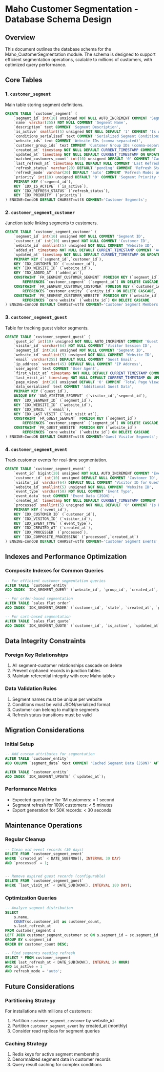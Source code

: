 # Maho Customer Segmentation - Database Schema Design

## Overview

This document outlines the database schema for the Maho_CustomerSegmentation module. The schema is designed to support efficient segmentation operations, scalable to millions of customers, with optimized query performance.

## Core Tables

### 1. `customer_segment`
Main table storing segment definitions.

```sql
CREATE TABLE `customer_segment` (
    `segment_id` int(10) unsigned NOT NULL AUTO_INCREMENT COMMENT 'Segment ID',
    `name` varchar(255) NOT NULL COMMENT 'Segment Name',
    `description` text COMMENT 'Segment Description',
    `is_active` smallint(5) unsigned NOT NULL DEFAULT '1' COMMENT 'Is Active',
    `conditions_serialized` text COMMENT 'Serialized Segment Conditions',
    `website_ids` text COMMENT 'Website IDs (comma-separated)',
    `customer_group_ids` text COMMENT 'Customer Group IDs (comma-separated)',
    `created_at` timestamp NOT NULL DEFAULT CURRENT_TIMESTAMP COMMENT 'Created At',
    `updated_at` timestamp NOT NULL DEFAULT CURRENT_TIMESTAMP ON UPDATE CURRENT_TIMESTAMP COMMENT 'Updated At',
    `matched_customers_count` int(10) unsigned DEFAULT '0' COMMENT 'Cached Count of Matched Customers',
    `last_refresh_at` timestamp NULL DEFAULT NULL COMMENT 'Last Refresh Time',
    `refresh_status` varchar(20) DEFAULT 'pending' COMMENT 'Refresh Status: pending, processing, completed, error',
    `refresh_mode` varchar(20) DEFAULT 'auto' COMMENT 'Refresh Mode: auto, manual',
    `priority` int(10) unsigned DEFAULT '0' COMMENT 'Segment Priority for Ordering',
    PRIMARY KEY (`segment_id`),
    KEY `IDX_IS_ACTIVE` (`is_active`),
    KEY `IDX_REFRESH_STATUS` (`refresh_status`),
    KEY `IDX_PRIORITY` (`priority`)
) ENGINE=InnoDB DEFAULT CHARSET=utf8 COMMENT='Customer Segments';
```

### 2. `customer_segment_customer`
Junction table linking segments to customers.

```sql
CREATE TABLE `customer_segment_customer` (
    `segment_id` int(10) unsigned NOT NULL COMMENT 'Segment ID',
    `customer_id` int(10) unsigned NOT NULL COMMENT 'Customer ID',
    `website_id` smallint(5) unsigned NOT NULL COMMENT 'Website ID',
    `added_at` timestamp NOT NULL DEFAULT CURRENT_TIMESTAMP COMMENT 'Added to Segment At',
    `updated_at` timestamp NOT NULL DEFAULT CURRENT_TIMESTAMP ON UPDATE CURRENT_TIMESTAMP COMMENT 'Updated At',
    PRIMARY KEY (`segment_id`,`customer_id`),
    KEY `IDX_CUSTOMER_ID` (`customer_id`),
    KEY `IDX_WEBSITE_ID` (`website_id`),
    KEY `IDX_ADDED_AT` (`added_at`),
    CONSTRAINT `FK_SEGMENT_CUSTOMER_SEGMENT` FOREIGN KEY (`segment_id`) 
        REFERENCES `customer_segment` (`segment_id`) ON DELETE CASCADE,
    CONSTRAINT `FK_SEGMENT_CUSTOMER_CUSTOMER` FOREIGN KEY (`customer_id`) 
        REFERENCES `customer_entity` (`entity_id`) ON DELETE CASCADE,
    CONSTRAINT `FK_SEGMENT_CUSTOMER_WEBSITE` FOREIGN KEY (`website_id`) 
        REFERENCES `core_website` (`website_id`) ON DELETE CASCADE
) ENGINE=InnoDB DEFAULT CHARSET=utf8 COMMENT='Customer Segment Members';
```

### 3. `customer_segment_guest`
Table for tracking guest visitor segments.

```sql
CREATE TABLE `customer_segment_guest` (
    `guest_id` int(10) unsigned NOT NULL AUTO_INCREMENT COMMENT 'Guest ID',
    `visitor_id` varchar(64) NOT NULL COMMENT 'Visitor Session ID',
    `segment_id` int(10) unsigned NOT NULL COMMENT 'Segment ID',
    `website_id` smallint(5) unsigned NOT NULL COMMENT 'Website ID',
    `email` varchar(255) DEFAULT NULL COMMENT 'Guest Email',
    `ip_address` varchar(45) DEFAULT NULL COMMENT 'IP Address',
    `user_agent` text COMMENT 'User Agent',
    `first_visit_at` timestamp NOT NULL DEFAULT CURRENT_TIMESTAMP COMMENT 'First Visit',
    `last_visit_at` timestamp NOT NULL DEFAULT CURRENT_TIMESTAMP ON UPDATE CURRENT_TIMESTAMP COMMENT 'Last Visit',
    `page_views` int(10) unsigned DEFAULT '0' COMMENT 'Total Page Views',
    `data_serialized` text COMMENT 'Additional Guest Data',
    PRIMARY KEY (`guest_id`),
    UNIQUE KEY `UNQ_VISITOR_SEGMENT` (`visitor_id`,`segment_id`),
    KEY `IDX_SEGMENT_ID` (`segment_id`),
    KEY `IDX_WEBSITE_ID` (`website_id`),
    KEY `IDX_EMAIL` (`email`),
    KEY `IDX_LAST_VISIT` (`last_visit_at`),
    CONSTRAINT `FK_GUEST_SEGMENT` FOREIGN KEY (`segment_id`) 
        REFERENCES `customer_segment` (`segment_id`) ON DELETE CASCADE,
    CONSTRAINT `FK_GUEST_WEBSITE` FOREIGN KEY (`website_id`) 
        REFERENCES `core_website` (`website_id`) ON DELETE CASCADE
) ENGINE=InnoDB DEFAULT CHARSET=utf8 COMMENT='Guest Visitor Segments';
```

### 4. `customer_segment_event`
Track customer events for real-time segmentation.

```sql
CREATE TABLE `customer_segment_event` (
    `event_id` bigint(20) unsigned NOT NULL AUTO_INCREMENT COMMENT 'Event ID',
    `customer_id` int(10) unsigned DEFAULT NULL COMMENT 'Customer ID',
    `visitor_id` varchar(64) DEFAULT NULL COMMENT 'Visitor ID for Guests',
    `website_id` smallint(5) unsigned NOT NULL COMMENT 'Website ID',
    `event_type` varchar(50) NOT NULL COMMENT 'Event Type',
    `event_data` text COMMENT 'Event Data (JSON)',
    `created_at` timestamp NOT NULL DEFAULT CURRENT_TIMESTAMP COMMENT 'Event Time',
    `processed` smallint(5) unsigned NOT NULL DEFAULT '0' COMMENT 'Is Processed',
    PRIMARY KEY (`event_id`),
    KEY `IDX_CUSTOMER_ID` (`customer_id`),
    KEY `IDX_VISITOR_ID` (`visitor_id`),
    KEY `IDX_EVENT_TYPE` (`event_type`),
    KEY `IDX_CREATED_AT` (`created_at`),
    KEY `IDX_PROCESSED` (`processed`),
    KEY `IDX_COMPOSITE_PROCESSING` (`processed`,`created_at`)
) ENGINE=InnoDB DEFAULT CHARSET=utf8 COMMENT='Customer Segment Events';
```


## Indexes and Performance Optimization

### Composite Indexes for Common Queries

```sql
-- For efficient customer segmentation queries
ALTER TABLE `customer_entity` 
ADD INDEX `IDX_SEGMENT_QUERY` (`website_id`, `group_id`, `created_at`, `is_active`);

-- For order-based segmentation
ALTER TABLE `sales_flat_order` 
ADD INDEX `IDX_SEGMENT_ORDER` (`customer_id`, `state`, `created_at`, `grand_total`);

-- For cart-based segmentation
ALTER TABLE `sales_flat_quote` 
ADD INDEX `IDX_SEGMENT_QUOTE` (`customer_id`, `is_active`, `updated_at`, `grand_total`);
```

## Data Integrity Constraints

### Foreign Key Relationships
1. All segment-customer relationships cascade on delete
2. Prevent orphaned records in junction tables
3. Maintain referential integrity with core Maho tables

### Data Validation Rules
1. Segment names must be unique per website
2. Conditions must be valid JSON/serialized format
3. Customer can belong to multiple segments
4. Refresh status transitions must be valid

## Migration Considerations

### Initial Setup
```sql
-- Add custom attributes for segmentation
ALTER TABLE `customer_entity` 
ADD COLUMN `segment_data` text COMMENT 'Cached Segment Data (JSON)' AFTER `updated_at`;

ALTER TABLE `customer_entity` 
ADD INDEX `IDX_SEGMENT_UPDATE` (`updated_at`);
```

### Performance Metrics
- Expected query time for 1M customers: < 1 second
- Segment refresh for 100K customers: < 5 minutes
- Export generation for 50K records: < 30 seconds

## Maintenance Operations

### Regular Cleanup
```sql
-- Clean old event records (30 days)
DELETE FROM `customer_segment_event` 
WHERE `created_at` < DATE_SUB(NOW(), INTERVAL 30 DAY) 
AND `processed` = 1;


-- Remove expired guest records (configurable)
DELETE FROM `customer_segment_guest` 
WHERE `last_visit_at` < DATE_SUB(NOW(), INTERVAL 180 DAY);
```

### Optimization Queries
```sql
-- Analyze segment distribution
SELECT 
    s.name,
    COUNT(sc.customer_id) as customer_count,
    s.last_refresh_at
FROM customer_segment s
LEFT JOIN customer_segment_customer sc ON s.segment_id = sc.segment_id
GROUP BY s.segment_id
ORDER BY customer_count DESC;

-- Find segments needing refresh
SELECT * FROM customer_segment 
WHERE last_refresh_at < DATE_SUB(NOW(), INTERVAL 24 HOUR)
AND is_active = 1
AND refresh_mode = 'auto';
```

## Future Considerations

### Partitioning Strategy
For installations with millions of customers:
1. Partition `customer_segment_customer` by website_id
2. Partition `customer_segment_event` by created_at (monthly)
3. Consider read replicas for segment queries

### Caching Strategy
1. Redis keys for active segment membership
2. Denormalized segment data in customer records
3. Query result caching for complex conditions